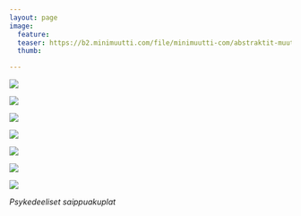 ```yaml
---
layout: page
image:
  feature:
  teaser: https://b2.minimuutti.com/file/minimuutti-com/abstraktit-muut/1/DS47642_-245px.jpg
  thumb:

---
```


![](https://b2.minimuutti.com/file/minimuutti-com/abstraktit-muut/1/DS47455_2-800px.jpg)

![](https://b2.minimuutti.com/file/minimuutti-com/abstraktit-muut/1/DS47443-800px.jpg)

![](https://b2.minimuutti.com/file/minimuutti-com/abstraktit-muut/1/DS47455_1-800px.jpg)

![](https://b2.minimuutti.com/file/minimuutti-com/abstraktit-muut/1/DS47546_3-800px.jpg)

![](https://b2.minimuutti.com/file/minimuutti-com/abstraktit-muut/1/DS47647_2-800px.jpg)

![](https://b2.minimuutti.com/file/minimuutti-com/abstraktit-muut/1/DS47642_1-800px.jpg)

![](https://b2.minimuutti.com/file/minimuutti-com/abstraktit-muut/1/DS47646_1-800px.jpg)

*Psykedeeliset saippuakuplat*
